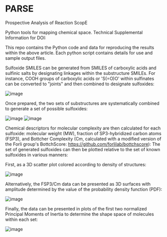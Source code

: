 # PARSE
Prospective Analysis of Reaction ScopE

Python tools for mapping chemical space.
Technical Supplemental Information for DOI: 

This repo contains the Python code and data for reproducing the results within the above article. Each python script contains details for use and sample output files.

Sulfoxide SMILES can be generated from SMILES of carboxylic acids and sulfinic salts by designating linkages within the substructure SMILEs. For instance, COOH groups of carboxylic acids or 'S(=O)O' within sulfinates can be converted to "joints"  and then combined to designate sulfoxides:

![image](https://user-images.githubusercontent.com/49004818/172218557-d3a3aa43-17b3-420b-8ce7-5397cb693999.png)

Once prepared, the two sets of substructures are systematically combined to generate a set of possible sulfoxides: 

![image](https://user-images.githubusercontent.com/49004818/172219395-a4199b4c-9e41-4287-af4c-60c592f2fa62.png)
![image](https://user-images.githubusercontent.com/49004818/172219417-bb1fd827-e8f8-4fc5-a644-156cc43da0b4.png)

Chemical descriptors for molecular complexity are then calculated for each sulfoxide: molecular weight (MW), fraction of SP3-hybridized carbon atoms (FSP3), and Bottcher Complexity (Cm, calculated with a modified version of the Forli group's BottchScore: https://github.com/forlilab/bottchscore): The set of generated sulfoxides can then be plotted relative to the set of known sulfoxides in various manners:

First, as a 3D scatter plot colored according to density of structures:

![image](https://user-images.githubusercontent.com/49004818/172219857-4d566497-09e4-4396-8cf1-0ac01f121a7c.png)

Alternatively, the FSP3/Cm data can be presented as 3D surfaces with amplitude determined by the value of the probability density function (PDF): 

![image](https://user-images.githubusercontent.com/49004818/172220046-08d122fa-bdb7-4753-ad22-b0264f101351.png)

Finally, the data can be presented in plots of the first two normalized Principal Moments of Inertia to determine the shape space of molecules within each set: 

![image](https://user-images.githubusercontent.com/49004818/172220219-1a57c2c2-ddbc-4a6e-95f7-8d5087132b79.png)

